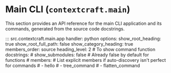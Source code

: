 # Main CLI (`contextcraft.main`)

This section provides an API reference for the main CLI application and its commands, generated from the source code docstrings.

::: src.contextcraft.main.app
    handler: python
    options:
        show_root_heading: true
        show_root_full_path: false
        show_category_heading: true
        members_order: source
        heading_level: 2
        # To show command function docstrings:
        # show_submodules: false # Already false by default for functions
        # members: # List explicit members if auto-discovery isn't perfect for commands
        #   - hello
        #   - tree_command
        #   - flatten_command
